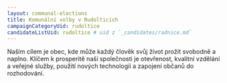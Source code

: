 ```yaml
---
layout: communal-elections
title: Komunální volby v Rudolticích
campaignCategoryUid: rudoltice
candidateListUid: rudoltice # uid z `_candidates/radnice.md`
---
```


<div class="leading-normal">
Naším cílem je obec, kde může každý člověk svůj život prožít svobodně a naplno. Klíčem k prosperitě naší společnosti je otevřenost, kvalitní vzdělání a veřejné služby, použití nových technologií a zapojení občanů do rozhodování.
</div>

